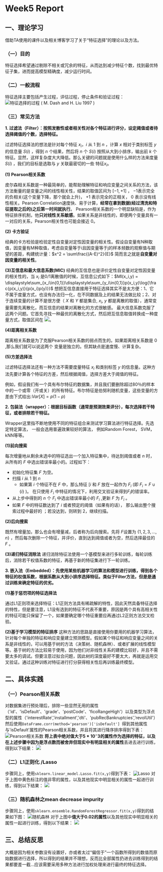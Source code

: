 
# Week5 Report

## 一、理论学习
借助TA使用的课件以及相关博客学习了关于“特征选择”的理论以及方法。

### （一）目的
特征选择希望通过剔除不相关或冗余的特征，从而达到减少特征个数，找到最优特征子集，进而提高模型精确度，减少运行时间。

### （二）一般流程
特征选择主要包括产生过程，评估过程，停止条件和验证过程：
![特征选择的过程 ( M. Dash and H. Liu 1997 )](./images/week5/1.jpg)

### （三）常见方法
**1. 过滤法（Filter）：按照发散性或者相关性对各个特征进行评分，设定阈值或者待选择阈值的个数，选择特征。**

过滤特征选择法的想法是针对每个特征 $x_i$，$i$ 从 $1$ 到 $n$ ，计算 $x$ 相对于类别标签 $y$ 的信息量 $S(i)$ ，得到 $n$ 个结果，然后将 $n$ 个 $S(i)$ 按照从大到小排序，输出前 $k$ 个特征。显然，这样复杂度大大降低。那么关键的问题就是使用什么样的方法来度量  $S(i)$ ，我们的目标是选取与 $y$ 关联最密切的一些 特征$x_i$。

**(1) Pearson相关系数**

皮尔森相关系数是一种最简单的，能帮助理解特征和响应变量之间关系的方法，该方法衡量的是变量之间的线性相关性，结果的取值区间为 $[-1, +1]$ ， $-1$表示完全的负相关(这个变量下降，那个就会上升)， $+1$ 表示完全的正相关， $0$ 表示没有线性相关。Pearson Correlation速度快、易于计算，**经常在拿到数据(经过清洗和特征提取之后的)之后第一时间就执行**。
Pearson相关系数的一个明显缺陷是，作为特征排序机制，他**只对线性关系敏感**。如果关系是非线性的，即便两个变量具有一一对应的关系，Pearson相关性也可能会接近 $0$。

**(2) 卡方验证**

经典的卡方检验是检验定性自变量对定性因变量的相关性。假设自变量有N种取值，因变量有M种取值，考虑自变量等于i且因变量等于j的样本频数的观察值与期望的差距，构建统计量：$x^2 = \sum\frac{(A-E)^2}{E}$
简而言之就是**自变量对因变量的相关性**。

**(3)互信息和最大信息系数(MIC)**
经典的互信息也是评价定性自变量对定性因变量的相关性的，当 $x_i$ 是0/1离散值的时候，互信息公式如下：$MI(x_i,y) = \displaystyle\sum_{x_i\in{0,1}}\displaystyle\sum_{y_i\in{0,1}}p(x_i,y)\log{\frac{p(x_i,y)}{p(x_i)p(y)}}$
想把互信息直接用于特征选择其实不是太方便：1、它不属于度量方式，也没有办法归一化，在不同数据及上的结果无法做比较；2、对于连续变量的计算不是很方便（ $X$ 和 $Y$ 都是集合, $x_i$, $y$ 都是离散的取值），通常变量需要先离散化，而互信息的结果对离散化的方式很敏感。
最大信息系数克服了这两个问题。它首先寻找一种最优的离散化方式，然后把互信息取值转换成一种度量方式，取值区间在 ![](http://latex.codecogs.com/gif.latex?\[0,1])。

**(4)距离相关系数**

距离相关系数是为了克服Pearson相关系数的弱点而生的。如果距离相关系数是 0 ,那么我们就可以说这两个
变量是独立的。但其缺点是速度慢、计算复杂。

**(5)方差选择法**

过滤特征选择法还有一种方法不需要度量特征 $x_i$ 和类别标签 $y$ 的信息量。这种方法先要计算各个特征的方差，然后根据阈值，选择方差大于阈值的特征。

例如，假设我们有一个具有布尔特征的数据集，并且我们要删除超过80％的样本中的一个或零（开或关）的所有特征。布尔特征是伯努利随机变量，这些变量的方差由下式给出:$Var[X] = p(1-p)$

**2. 包装法（wrapper）：根据目标函数（通常是预测效果评分），每次选择若干特征，或者排除若干特征。**

Wrapper这里指不断地使用不同的特征组合来测试学习算法进行特征选择。先选定特定算法， 一般会选用普遍效果较好的算法， 例如Random Forest， SVM， kNN等等。

**(1)前向搜索**

每次增量地从剩余未选中的特征选出一个加入特征集中，待达到阈值或者 $n$ 时，从所有的 $F$ 中选出错误率最小的。过程如下：
- 初始化特征集 $F$ 为空。
- 扫描 $i$ 从 $1$ 到 $n$
    - 如果第 $i$ 个特征不在 $F$ 中，那么特征 [$i$ 和 $F$ 放在一起作为 $F_i$ (即 $F_i = F\cup\{i\}$ )。
在只使用 $F_i$ 中特征的情况下，利用交叉验证来得到$F_i$的错误率。
- 从上步中得到的 $n$ 个 $F_i$ 中选出错误率最小的 $F_i$ ,更新 $F$ 为 $F_i$ 。
- 如果 $F$ 中的特征数达到了 $i$ 或者预定的阈值（如果有的话），
那么输出整个搜索过程中最好的 ；若没达到，则转到 2，继续扫描。

**(2)后向搜索**

既然有增量加，那么也会有增量减，后者称为后向搜索。先将 $F$设置为 $\{1,2,3,...,n\}$ ，然后每次删除一个特征，并评价，直到达到阈值或者为空，然后选择最佳的 $F$ 。

**(3)递归特征消除法**
递归消除特征法使用一个基模型来进行多轮训练，每轮训练后，消除若干权值系数的特征，再基于新的特征集进行下一轮训练。

**3. 嵌入法（Embedded）：先使用某些机器学习的算法和模型进行训练，得到各个特征的权值系数，根据系数从大到小排序选择特征。类似于Filter方法，但是是通过训练来确定特征的优劣。**

**(1)基于惩罚项的特征选择法**

通过L1正则项来选择特征：L1正则方法具有稀疏解的特性，因此天然具备特征选择的特性，但是要注意，L1没有选到的特征不代表不重要，原因是两个具有高相关性的特征可能只保留了一个，如果要确定哪个特征重要应再通过L2正则方法交叉检验。

**(2)基于学习模型的特征排序**
这种方法的思路是直接使用你要用的机器学习算法，针对每个单独的特征和响应变量建立预测模型。假如某个特征和响应变量之间的关系是非线性的，可以用基于树的方法（决策树、随机森林）、或者扩展的线性模型等。基于树的方法比较易于使用，因为他们对非线性关系的建模比较好，并且不需要太多的调试。但要注意过拟合问题，因此树的深度最好不要太大，再就是运用交叉验证。通过这种训练对特征进行打分获得相关性后再训练最终模型。


## 二、具体实践
### （一）Pearson相关系数
对数据集进行预处理后，排除一些显然无用的属性（'id'、'isDefault'、'grade'、'postCode'、'ficoRangeHigh'）以及类型为浮点型的属性（'interestRate','installment','dti'、'pubRecBankruptcies','revolUtil'）然后使用`DataFrame.corr(method='pearson')['isDefault'] `得到其他属性与'isDefault'属性的Pearson相关系数，并且将其进行降序排序得到下表：
![Pearson相关系数](./images/week5/pearson_data.png)
**将上表中绝对值大于$5*10^-3$的属性作为选择的特征，以及在上述步骤中因为是浮点数而被舍弃但现实中有明显相关的属性**丢进去进行训练，得到以下结果：
![](./images/week5/score1.png)

### （二）L1正则化 /Lasso
步骤同上，使用`sklearn.linear_model.Lasso.fit(x,y)`得到下表：
![Lasso](./images/week5/lasso_data.png)
对于上图中黄色标注的值非零的属性，以及其他现实中明显相关的属性一起进行训练，得到以下结果：
![](./images/week5/score2.png)

### （三）随机森林之mean decrease impurity
步骤同上，使用`sklearn.ensemble.RandomForestRegressor.fit(x,y)`得到的结果如下图：
![随机森林](./images/week5/RandomForestRegressor_data.png)
对于上图中**值大于0.02的属性**以及其他现实中明显相关的属性一起进行训练，得到以下结果：
![](./images/week5/score3.png)

## 三、总结反思
大概是因为相关参数没有设置好，亦或者太过“偏信于”一个函数所得到的数值而原始数据进行选择，所以得到的结果并不理想，反而比全部属性扔进去训练得到的结果都要差一截...应该需要采用多种方法进行加权处理来进行最终的特征选择。